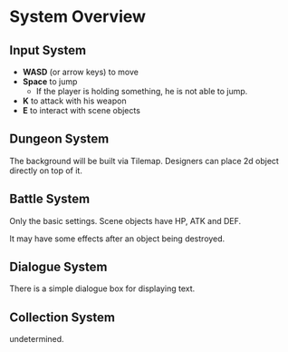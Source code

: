 # System Overview

## Input System

+ **WASD** (or arrow keys) to move
+ **Space** to jump
  + If the player is holding something, he is not able to jump.
+ **K** to attack with his weapon
+ **E** to interact with scene objects



## Dungeon System

The background will be built via Tilemap. Designers can place 2d object directly on top of it.



## Battle System

Only the basic settings. Scene objects have HP, ATK and DEF.

It may have some effects after an object being destroyed.



## Dialogue System

There is a simple dialogue box for displaying text.



## Collection System

undetermined.



